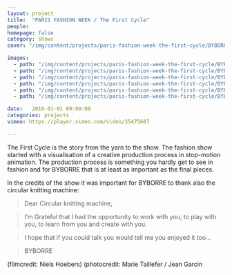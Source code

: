 ```yaml
---
layout: project
title:  "PARIS FASHION WEEK / The First Cycle"
people:
homepage: false
category: shows
cover: "/img/content/projects/paris-fashion-week-the-first-cycle/BYBORRE_ZAN2946.jpg"

images:
  - path: "/img/content/projects/paris-fashion-week-the-first-cycle/BYBORRE_ZAN2906.jpg"
  - path: "/img/content/projects/paris-fashion-week-the-first-cycle/BYBORRE_ZAN2910.jpg"
  - path: "/img/content/projects/paris-fashion-week-the-first-cycle/BYBORRE_ZAN2916.jpg"
  - path: "/img/content/projects/paris-fashion-week-the-first-cycle/BYBORRE_ZAN2930.jpg"
  - path: "/img/content/projects/paris-fashion-week-the-first-cycle/BYBORRE_ZAN2934.jpg"
  - path: "/img/content/projects/paris-fashion-week-the-first-cycle/BYBORRE_ZAN2946.jpg"

date:   2016-01-01 09:00:00
categories: projects
vimeo: https://player.vimeo.com/video/35475607

---
```


The First Cycle is the story from the yarn to the show. The fashion show started with a visualisation of a creative
production process in stop-motion animation. The production process is something you hardly get to see in fashion and
for BYBORRE that is at least as important as the final pieces.

In the credits of the show it was important for BYBORRE to thank also the circular knitting machine:

> Dear Circular knitting machine,

> I’m Grateful that I had the opportunity
  to work with you, to play with you,
  to learn from you and create with you.

> I hope that if you could talk you would
  tell me you enjoyed it too…

> BYBORRE

(filmcredit: Niels Hoebers)
(photocredit: Marie Taillefer / Jean Garcin
